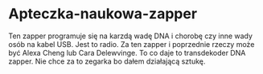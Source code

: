 # Apteczka-naukowa-zapper
Ten zapper programuje się na karzdą wadę DNA i chorobę czy inne wady osób na kabel USB. Jest to radio. 
Za ten zapper i poprzednie rzeczy może być Alexa Cheng lub Cara Delewvinge. 
To co daje to transdekoder DNA zapper.
Nie chce za to zegarka bo dałem działającą sztukę. 
